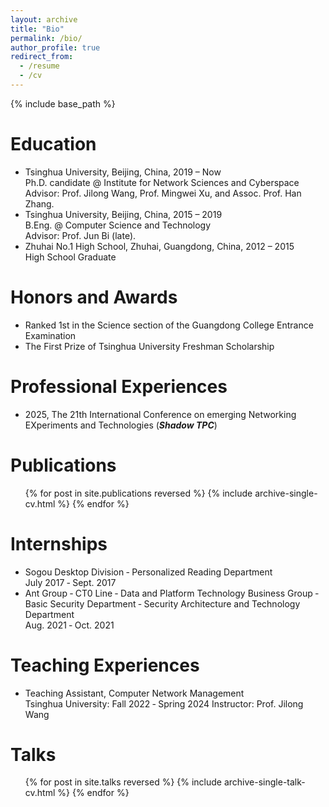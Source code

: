 ```yaml
---
layout: archive
title: "Bio"
permalink: /bio/
author_profile: true
redirect_from:
  - /resume
  - /cv
---
```


{% include base_path %}

Education
======
* Tsinghua University, Beijing, China, 2019 – Now <br>
Ph.D. candidate @ Institute for Network Sciences and Cyberspace <br>
Advisor: Prof. Jilong Wang, Prof. Mingwei Xu, and Assoc. Prof. Han Zhang. 
* Tsinghua University, Beijing, China, 2015 – 2019 <br>
B.Eng. @ Computer Science and Technology <br>
Advisor: Prof. Jun Bi (late). 
* Zhuhai No.1 High School, Zhuhai, Guangdong, China, 2012 – 2015 <br>
High School Graduate <br>

Honors and Awards
======
* Ranked 1st in the Science section of the Guangdong College Entrance Examination
* The First Prize of Tsinghua University Freshman Scholarship

Professional Experiences
======
* 2025, The 21th International Conference on emerging Networking EXperiments and Technologies (***Shadow TPC***)

Publications
======
  <ul>{% for post in site.publications reversed %}
    {% include archive-single-cv.html %}
  {% endfor %}</ul>

Internships
======
* Sogou Desktop Division ‐ Personalized Reading Department <br>
July 2017 ‑ Sept. 2017
* Ant Group ‐ CT0 Line ‐ Data and Platform Technology Business Group ‐ Basic Security Department ‐ Security Architecture and Technology Department <br>
Aug. 2021 ‑ Oct. 2021

Teaching Experiences
======
* Teaching Assistant, Computer Network Management <br>
Tsinghua University: Fall 2022 ‑ Spring 2024
Instructor: Prof. Jilong Wang

Talks
======
  <ul>{% for post in site.talks reversed %}
    {% include archive-single-talk-cv.html  %}
  {% endfor %}</ul>
    

